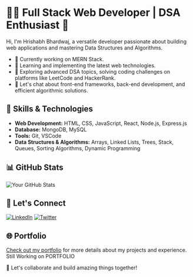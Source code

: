 # 👩‍💻 Full Stack Web Developer | DSA Enthusiast 🧠

Hi, I'm Hrishabh Bhardwaj, a versatile developer passionate about building web applications and mastering Data Structures and Algorithms.

- 🔭 Currently working on MERN Stack.
- 🌱 Learning and implementing the latest web technologies.
- 📘 Exploring advanced DSA topics, solving coding challenges on platforms like LeetCode and HackerRank.
- 💬 Let's chat about front-end frameworks, back-end development, and efficient algorithmic solutions.



## 🚀 Skills & Technologies

- **Web Development:** HTML, CSS, JavaScript, React, Node.js, Express.js
- **Database:** MongoDB, MySQL
- **Tools:** Git, VSCode
- **Data Structures & Algorithms:** Arrays, Linked Lists, Trees, Stack, Queues, Sorting Algorithms, Dynamic Programming

## 📊 GitHub Stats

![Your GitHub Stats](https://github-readme-stats.vercel.app/api?username=bhardwaj-hrishabh&show_icons=true&count_private=true&hide=contribs,prs&theme=radical)

## 🤝 Let's Connect

[![LinkedIn](https://img.shields.io/badge/-LinkedIn-blue?style=flat-square&logo=LinkedIn&logoColor=white&link=https://www.linkedin.com/in/your-username/)](https://www.linkedin.com/in/hrishabh-bhardwaj-55aab7218/)
[![Twitter](https://img.shields.io/badge/-Twitter-blue?style=flat-square&logo=Twitter&logoColor=white&link=https://twitter.com/your-username)](https://twitter.com/its_hrishabh_)

## 🌐 Portfolio

[Check out my portfolio]() for more details about my projects and experience. Still Working on PORTFOLIO

🚀 Let's collaborate and build amazing things together!
